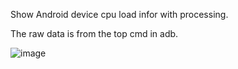 Show Android device cpu load infor with processing.

The raw data is from the top cmd in adb.

![image](https://github.com/Nirvana-icy/Show-CPU-Load-with-the-data-from-top-cmd-in-adb/screen-0643.tif )
